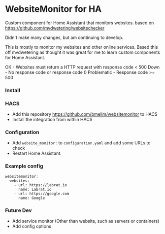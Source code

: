 # WebsiteMonitor for HA

Custom component for Home Assistant that monitors websites.
based on https://github.com/mvdwetering/websitechecker

Didn't make many changes, but am continuing to develop.

This is mostly to monitor my websites and other online services.
Based this off mvdwetering as thought it was great for me to learn custom components for Home Assistant.

OK - Websites must return a HTTP request with response code < 500
Down - No response code or response code 0
Problematic - Response code >= 500

### Install

### HACS

* Add this repository https://github.com/bmelim/websitemonitor to HACS
* Install the integration from within HACS

### Configuration

* Add `website_monitor:` to `configuration.yaml` and add some URLs to check
* Restart Home Assistant.

### Example config
```
websitemonitor:
  websites:
    - url: https://labrat.io
      name: Labrat.io
    - url: https://google.com
      name: Google
```
### Future Dev

* Add service monitor (Other than website, such as servers or containers)
* Add config options
